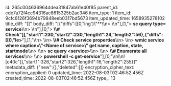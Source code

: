 id: 265c004636964ddea31847ab61e40f85
parent_id: cde7a72f4cc94316ac8615325b2ac346
item_type: 1
item_id: 9cfc6126f3694b79848eeb0317bd5673
item_updated_time: 1658935278102
title_diff: "[]"
body_diff: "[{\"diffs\":[[0,\"ing'}\\\"**\\\n> \\\n\"],[1,\"> **sc query type= service**\\\n> \\\n\"],[0,\"> **\\\\# Check\"]],\"start1\":230,\"start2\":230,\"length1\":24,\"length2\":56},{\"diffs\":[[0,\"le&gt;**\"],[1,\"\\\n> \\\n> **\\\\# Check service properties**\\\n> \\\n> **wmic service where caption=\\\"&lt;Name of service&gt;\\\" get name, caption, state, startmode**\\\n> \\\n> **sc query &lt;service&gt;**\\\n> \\\n> **\\\\# Enumerate all services**\\\n> \\\n> **powershell -c get-service**\"],[0,\"\\\n\\\n![c40c\"]],\"start1\":326,\"start2\":326,\"length1\":16,\"length2\":255}]"
metadata_diff: {"new":{},"deleted":[]}
encryption_cipher_text: 
encryption_applied: 0
updated_time: 2022-08-03T02:46:52.456Z
created_time: 2022-08-03T02:46:52.456Z
type_: 13